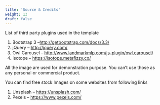 ```yaml
---
title: 'Source & Credits'
weight: 13
draft: false
---
```

List of third party plugins used in the template

1. Bootstrap 3 –<http://getbootstrap.com/docs/3.3/>
2. jQuery – <http://jquery.com/>
3. Owl Carousel – <http://www.landmarkmlp.com/js-plugin/owl.carousel/>
4. Isotope – <https://isotope.metafizzy.co/>

All the image are used for demonstration purpose. You can’t use those as any personal or commercial product.

You can find free stock Images on some websites from following links

1. Unsplash – <https://unsplash.com/>
2. Pexels – <https://www.pexels.com/>